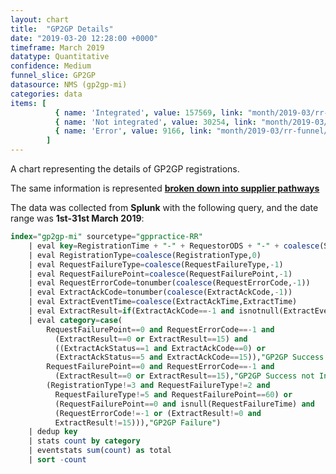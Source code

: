 ```yaml
---
layout: chart
title:  "GP2GP Details"
date: "2019-03-20 12:28:00 +0000"
timeframe: March 2019
datatype: Quantitative
confidence: Medium
funnel_slice: GP2GP
datasource: NMS (gp2gp-mi)
categories: data
items: [ 
          { name: 'Integrated', value: 157569, link: "month/2019-03/rr-funnel/integrations/integrations" },
          { name: 'Not integrated', value: 30254, link: "month/2019-03/rr-funnel/integrations/integrations" },
          { name: 'Error', value: 9166, link: "month/2019-03/rr-funnel/gp2gp/errors/errors" }
        ]
---
```

A chart representing the details of GP2GP registrations.

The same information is represented **[broken down into supplier pathways](/prm-funnel/month/2019-03/rr-funnel/gp2gp/pathways/pathways.html)**

The data was collected from **Splunk** with the following query, and the date range was **1st-31st March 2019**:


```sql
index="gp2gp-mi" sourcetype="gppractice-RR" 
    | eval key=RegistrationTime + "-" + RequestorODS + "-" + coalesce(SenderODS, "Unknown") 
    | eval RegistrationType=coalesce(RegistrationType,0)
    | eval RequestFailureType=coalesce(RequestFailureType,-1) 
    | eval RequestFailurePoint=coalesce(RequestFailurePoint,-1)
    | eval RequestErrorCode=tonumber(coalesce(RequestErrorCode,-1))
    | eval ExtractAckCode=tonumber(coalesce(ExtractAckCode,-1))
    | eval ExtractEventTime=coalesce(ExtractAckTime,ExtractTime)
    | eval ExtractResult=if(ExtractAckCode==-1 and isnotnull(ExtractEventTime),0,ExtractAckCode)
    | eval category=case(
        RequestFailurePoint==0 and RequestErrorCode==-1 and 
          (ExtractResult==0 or ExtractResult==15) and 
          ((ExtractAckStatus==1 and ExtractAckCode==0) or 
          (ExtractAckStatus==5 and ExtractAckCode==15)),"GP2GP Success and Integrated",
        RequestFailurePoint==0 and RequestErrorCode==-1 and 
          (ExtractResult==0 or ExtractResult==15),"GP2GP Success not Integrated",
        (RegistrationType!=3 and RequestFailureType!=2 and 
          RequestFailureType!=5 and RequestFailurePoint==60) or 
          (RequestFailurePoint==0 and isnull(RequestFailureTime) and 
          (RequestErrorCode!=-1 or (ExtractResult!=0 and 
          ExtractResult!=15))),"GP2GP Failure")
    | dedup key 
    | stats count by category
    | eventstats sum(count) as total
    | sort -count
```
